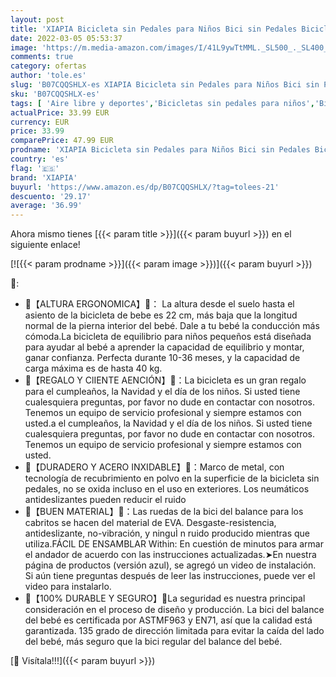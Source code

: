 ```yaml
---
layout: post
title: 'XIAPIA Bicicleta sin Pedales para Niños Bici sin Pedales Bicicleta Bebe 1 Año Triciclos Bicicleta Equilibrio Infantil Triciclos sin Pedales de Regalo Favorito del Niño'
date: 2022-03-05 05:53:37
image: 'https://m.media-amazon.com/images/I/41L9ywTtMML._SL500_._SL400_.jpg'
comments: true
category: ofertas
author: 'tole.es'
slug: 'B07CQQSHLX-es XIAPIA Bicicleta sin Pedales para Niños Bici sin Pedales...'
sku: 'B07CQQSHLX-es'
tags: [ 'Aire libre y deportes','Bicicletas sin pedales para niños','Bicicletas, triciclos y correpasillos','Juguetes','Juguetes y juegos','bicicleta','xiapia', ]
actualPrice: 33.99 EUR
currency: EUR
price: 33.99
comparePrice: 47.99 EUR
prodname: 'XIAPIA Bicicleta sin Pedales para Niños Bici sin Pedales Bicicleta Bebe 1 Año Triciclos Bicicleta Equilibrio Infantil Triciclos sin Pedales de Regalo Favorito del Niño'
country: 'es'
flag: '🇪🇸'
brand: 'XIAPIA'
buyurl: 'https://www.amazon.es/dp/B07CQQSHLX/?tag=tolees-21'
descuento: '29.17'
average: '36.99'
---
```


Ahora mismo tienes [{{< param title >}}]({{< param buyurl >}}) en el siguiente enlace!

[![{{< param prodname >}}]({{< param image >}})]({{< param buyurl >}})

🔎:

- 👶【ALTURA ERGONOMICA】👶： La altura desde el suelo hasta el asiento de la bicicleta de bebe es 22 cm, más baja que la longitud normal de la pierna interior del bebé. Dale a tu bebé la conducción más cómoda.La bicicleta de equilibrio para niños pequeños está diseñada para ayudar al bebé a aprender la capacidad de equilibrio y montar, ganar confianza. Perfecta durante 10-36 meses, y la capacidad de carga máxima es de hasta 40 kg.
- 👶【REGALO Y ClIENTE AENCIÓN】👶：La bicicleta es un gran regalo para el cumpleaños, la Navidad y el día de los niños. Si usted tiene cualesquiera preguntas, por favor no dude en contactar con nosotros. Tenemos un equipo de servicio profesional y siempre estamos con usted.a el cumpleaños, la Navidad y el día de los niños. Si usted tiene cualesquiera preguntas, por favor no dude en contactar con nosotros. Tenemos un equipo de servicio profesional y siempre estamos con usted.
- 👶【DURADERO Y ACERO INXIDABLE】👶：Marco de metal, con tecnología de recubrimiento en polvo en la superficie de la bicicleta sin pedales, no se oxida incluso en el uso en exteriores. Los neumáticos antideslizantes pueden reducir el ruido
- 👶【BUEN MATERIAL】👶：Las ruedas de la bici del balance para los cabritos se hacen del material de EVA. Desgaste-resistencia, antideslizante, no-vibración, y ninguÌ n ruido producido mientras que utiliza.FÁCIL DE ENSAMBLAR Within: En cuestión de minutos para armar el andador de acuerdo con las instrucciones actualizadas.➤En nuestra página de productos (versión azul), se agregó un video de instalación. Si aún tiene preguntas después de leer las instrucciones, puede ver el video para instalarlo.
- 👶【100% DURABLE Y SEGURO】👶La seguridad es nuestra principal consideración en el proceso de diseño y producción. La bici del balance del bebé es certificada por ASTMF963 y EN71, así que la calidad está garantizada. 135 grado de dirección limitada para evitar la caída del lado del bebé, más seguro que la bici regular del balance del bebé.

[🛒 Visítala!!!]({{< param buyurl >}})
